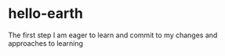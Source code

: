 # hello-earth
The first step 
I am eager to learn and commit to my changes and approaches to learning
